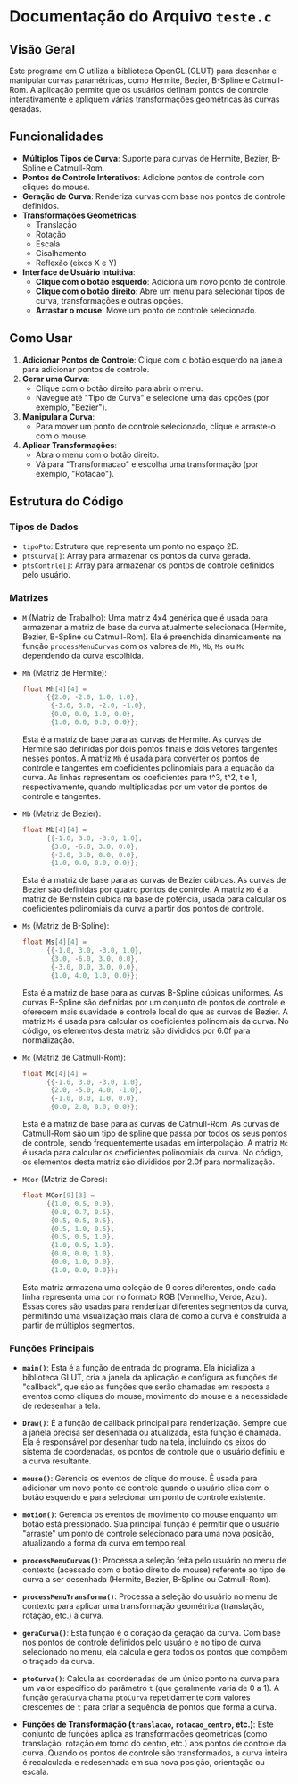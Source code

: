 # Documentação do Arquivo `teste.c`

## Visão Geral

Este programa em C utiliza a biblioteca OpenGL (GLUT) para desenhar e manipular curvas paramétricas, como Hermite, Bezier, B-Spline e Catmull-Rom. A aplicação permite que os usuários definam pontos de controle interativamente e apliquem várias transformações geométricas às curvas geradas.

## Funcionalidades

- **Múltiplos Tipos de Curva**: Suporte para curvas de Hermite, Bezier, B-Spline e Catmull-Rom.
- **Pontos de Controle Interativos**: Adicione pontos de controle com cliques do mouse.
- **Geração de Curva**: Renderiza curvas com base nos pontos de controle definidos.
- **Transformações Geométricas**:
  - Translação
  - Rotação
  - Escala
  - Cisalhamento
  - Reflexão (eixos X e Y)
- **Interface de Usuário Intuitiva**:
  - **Clique com o botão esquerdo**: Adiciona um novo ponto de controle.
  - **Clique com o botão direito**: Abre um menu para selecionar tipos de curva, transformações e outras opções.
  - **Arrastar o mouse**: Move um ponto de controle selecionado.


## Como Usar

1. **Adicionar Pontos de Controle**: Clique com o botão esquerdo na janela para adicionar pontos de controle.
2. **Gerar uma Curva**:
   - Clique com o botão direito para abrir o menu.
   - Navegue até "Tipo de Curva" e selecione uma das opções (por exemplo, "Bezier").
3. **Manipular a Curva**:
   - Para mover um ponto de controle selecionado, clique e arraste-o com o mouse.
4. **Aplicar Transformações**:
   - Abra o menu com o botão direito.
   - Vá para "Transformacao" e escolha uma transformação (por exemplo, "Rotacao").

## Estrutura do Código

### Tipos de Dados
- `tipoPto`: Estrutura que representa um ponto no espaço 2D.
- `ptsCurva[]`: Array para armazenar os pontos da curva gerada.
- `ptsContrle[]`: Array para armazenar os pontos de controle definidos pelo usuário.

### Matrizes

- `M` (Matriz de Trabalho): Uma matriz 4x4 genérica que é usada para armazenar a matriz de base da curva atualmente selecionada (Hermite, Bezier, B-Spline ou Catmull-Rom). Ela é preenchida dinamicamente na função `processMenuCurvas` com os valores de `Mh`, `Mb`, `Ms` ou `Mc` dependendo da curva escolhida.

- `Mh` (Matriz de Hermite):
  ```c
  float Mh[4][4] =
  		{{2.0, -2.0, 1.0, 1.0},
  		 {-3.0, 3.0, -2.0, -1.0},
  		 {0.0, 0.0, 1.0, 0.0},
  		 {1.0, 0.0, 0.0, 0.0}};
  ```
  Esta é a matriz de base para as curvas de Hermite. As curvas de Hermite são definidas por dois pontos finais e dois vetores tangentes nesses pontos. A matriz `Mh` é usada para converter os pontos de controle e tangentes em coeficientes polinomiais para a equação da curva. As linhas representam os coeficientes para t^3, t^2, t e 1, respectivamente, quando multiplicadas por um vetor de pontos de controle e tangentes.

- `Mb` (Matriz de Bezier):
  ```c
  float Mb[4][4] =
  		{{-1.0, 3.0, -3.0, 1.0},
  		 {3.0, -6.0, 3.0, 0.0},
  		 {-3.0, 3.0, 0.0, 0.0},
  		 {1.0, 0.0, 0.0, 0.0}};
  ```
  Esta é a matriz de base para as curvas de Bezier cúbicas. As curvas de Bezier são definidas por quatro pontos de controle. A matriz `Mb` é a matriz de Bernstein cúbica na base de potência, usada para calcular os coeficientes polinomiais da curva a partir dos pontos de controle.

- `Ms` (Matriz de B-Spline):
  ```c
  float Ms[4][4] =
  		{{-1.0, 3.0, -3.0, 1.0},
  		 {3.0, -6.0, 3.0, 0.0},
  		 {-3.0, 0.0, 3.0, 0.0},
  		 {1.0, 4.0, 1.0, 0.0}};
  ```
  Esta é a matriz de base para as curvas B-Spline cúbicas uniformes. As curvas B-Spline são definidas por um conjunto de pontos de controle e oferecem mais suavidade e controle local do que as curvas de Bezier. A matriz `Ms` é usada para calcular os coeficientes polinomiais da curva. No código, os elementos desta matriz são divididos por 6.0f para normalização.

- `Mc` (Matriz de Catmull-Rom):
  ```c
  float Mc[4][4] =
  		{{-1.0, 3.0, -3.0, 1.0},
  		 {2.0, -5.0, 4.0, -1.0},
  		 {-1.0, 0.0, 1.0, 0.0},
  		 {0.0, 2.0, 0.0, 0.0}};
  ```
  Esta é a matriz de base para as curvas de Catmull-Rom. As curvas de Catmull-Rom são um tipo de spline que passa por todos os seus pontos de controle, sendo frequentemente usadas em interpolação. A matriz `Mc` é usada para calcular os coeficientes polinomiais da curva. No código, os elementos desta matriz são divididos por 2.0f para normalização.

- `MCor` (Matriz de Cores):
  ```c
  float MCor[9][3] =
  		{{1.0, 0.5, 0.0},
  		 {0.8, 0.7, 0.5},
  		 {0.5, 0.5, 0.5},
  		 {0.5, 1.0, 0.5},
  		 {0.5, 0.5, 1.0},
  		 {1.0, 0.5, 1.0},
  		 {0.0, 0.0, 1.0},
  		 {0.0, 1.0, 0.0},
  		 {1.0, 0.0, 0.0}};
  ```
  Esta matriz armazena uma coleção de 9 cores diferentes, onde cada linha representa uma cor no formato RGB (Vermelho, Verde, Azul). Essas cores são usadas para renderizar diferentes segmentos da curva, permitindo uma visualização mais clara de como a curva é construída a partir de múltiplos segmentos.

### Funções Principais

- **`main()`**: Esta é a função de entrada do programa. Ela inicializa a biblioteca GLUT, cria a janela da aplicação e configura as funções de "callback", que são as funções que serão chamadas em resposta a eventos como cliques do mouse, movimento do mouse e a necessidade de redesenhar a tela.

- **`Draw()`**: É a função de callback principal para renderização. Sempre que a janela precisa ser desenhada ou atualizada, esta função é chamada. Ela é responsável por desenhar tudo na tela, incluindo os eixos do sistema de coordenadas, os pontos de controle que o usuário definiu e a curva resultante.

- **`mouse()`**: Gerencia os eventos de clique do mouse. É usada para adicionar um novo ponto de controle quando o usuário clica com o botão esquerdo e para selecionar um ponto de controle existente.

- **`motion()`**: Gerencia os eventos de movimento do mouse enquanto um botão está pressionado. Sua principal função é permitir que o usuário "arraste" um ponto de controle selecionado para uma nova posição, atualizando a forma da curva em tempo real.

- **`processMenuCurvas()`**: Processa a seleção feita pelo usuário no menu de contexto (acessado com o botão direito do mouse) referente ao tipo de curva a ser desenhada (Hermite, Bezier, B-Spline ou Catmull-Rom).

- **`processMenuTransforma()`**: Processa a seleção do usuário no menu de contexto para aplicar uma transformação geométrica (translação, rotação, etc.) à curva.

- **`geraCurva()`**: Esta função é o coração da geração da curva. Com base nos pontos de controle definidos pelo usuário e no tipo de curva selecionado no menu, ela calcula e gera todos os pontos que compõem o traçado da curva.

- **`ptoCurva()`**: Calcula as coordenadas de um único ponto na curva para um valor específico do parâmetro `t` (que geralmente varia de 0 a 1). A função `geraCurva` chama `ptoCurva` repetidamente com valores crescentes de `t` para criar a sequência de pontos que forma a curva.

- **Funções de Transformação (`translacao`, `rotacao_centro`, etc.)**: Este conjunto de funções aplica as transformações geométricas (como translação, rotação em torno do centro, etc.) aos pontos de controle da curva. Quando os pontos de controle são transformados, a curva inteira é recalculada e redesenhada em sua nova posição, orientação ou escala.
